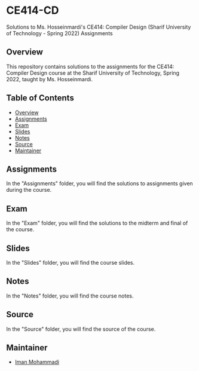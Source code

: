 # CE414-CD
Solutions to Ms. Hosseinmardi's CE414: Compiler Design (Sharif University of Technology - Spring 2022) Assignments

## Overview

This repository contains solutions to the assignments for the CE414: Compiler Design course at the Sharif University of Technology, Spring 2022, taught by Ms. Hosseinmardi.

## Table of Contents

- [Overview](#overview)
- [Assignments](#assignments)
- [Exam](#exam)
- [Slides](#slides)
- [Notes](#notes)
- [Source](#source)
- [Maintainer](#maintainer)

## Assignments

In the "Assignments" folder, you will find the solutions to assignments given during the course.

## Exam

In the "Exam" folder, you will find the solutions to the midterm and final of the course.

## Slides

In the "Slides" folder, you will find the course slides.

## Notes

In the "Notes" folder, you will find the course notes.

## Source

In the "Source" folder, you will find the source of the course.

## Maintainer

- [Iman Mohammadi](https://github.com/Imanm02)
